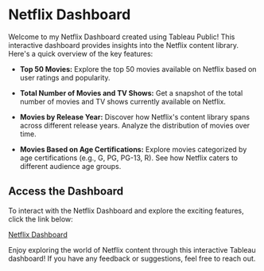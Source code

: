 # Netflix Dashboard

Welcome to my Netflix Dashboard created using Tableau Public! This interactive dashboard provides insights into the Netflix content library. Here's a quick overview of the key features:

- **Top 50 Movies:** Explore the top 50 movies available on Netflix based on user ratings and popularity.

- **Total Number of Movies and TV Shows:** Get a snapshot of the total number of movies and TV shows currently available on Netflix.

- **Movies by Release Year:** Discover how Netflix's content library spans across different release years. Analyze the distribution of movies over time.

- **Movies Based on Age Certifications:** Explore movies categorized by age certifications (e.g., G, PG, PG-13, R). See how Netflix caters to different audience age groups.

  

## Access the Dashboard

To interact with the Netflix Dashboard and explore the exciting features, click the link below:

[Netflix Dashboard](https://public.tableau.com/views/Netflix_dashboard_16871101957910/Dashboard2?:language=en-US&:display_count=n&:origin=viz_share_link)

Enjoy exploring the world of Netflix content through this interactive Tableau dashboard! If you have any feedback or suggestions, feel free to reach out.

